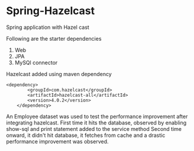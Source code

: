 # Spring-Hazelcast
Spring application with Hazel cast

Following are the starter dependencies
1. Web
2. JPA
3. MySQl connector

Hazelcast added using maven dependency

    <dependency>
			<groupId>com.hazelcast</groupId>
			<artifactId>hazelcast-all</artifactId>
			<version>4.0.2</version>
		</dependency>
    
An Employee dataset was used to test the performance improvement after integrating hazelcast.
First time it hits the database, observed by enabling show-sql and print statement added to the service method
Second time onward, it didn't hit database, it fetches from cache and a drastic performance improvement was observed.
